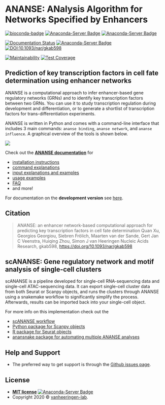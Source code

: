 # ANANSE: ANalysis Algorithm for Networks Specified by Enhancers
[![bioconda-badge](https://img.shields.io/badge/install%20with-bioconda-brightgreen.svg?style=flat)](http://bioconda.github.io)
[![Anaconda-Server Badge](https://anaconda.org/bioconda/ananse/badges/version.svg)](https://anaconda.org/bioconda/ananse)
[![Anaconda-Server Badge](https://anaconda.org/bioconda/ananse/badges/downloads.svg)](https://anaconda.org/bioconda/ananse)

[![Documentation Status](https://readthedocs.org/projects/anansepy/badge/?version=master)](https://anansepy.readthedocs.io/en/master/?badge=master)
[![Anaconda-Server Badge](https://anaconda.org/bioconda/ananse/badges/license.svg)](https://anaconda.org/bioconda/ananse)
[![DOI:10.1093/nar/gkab598](http://img.shields.io/badge/DOI-10.1093/nar/gkab598-B31B1B.svg)](https://doi.org/10.1093/nar/gkab598)

[![Maintainability](https://api.codeclimate.com/v1/badges/875df8c40fec66d68b1f/maintainability)](https://codeclimate.com/github/vanheeringen-lab/ANANSE/maintainability)
[![Test Coverage](https://api.codeclimate.com/v1/badges/875df8c40fec66d68b1f/test_coverage)](https://codeclimate.com/github/vanheeringen-lab/ANANSE/test_coverage)

## Prediction of key transcription factors in cell fate determination using enhancer networks
ANANSE is a computational approach to infer enhancer-based gene regulatory networks (GRNs) and to identify key transcription factors between two GRNs. You can use it to study transcription regulation during development and differentiation, or to generate a shortlist of transcription factors for trans-differentiation experiments. 

ANANSE is written in Python and comes with a command-line interface that includes 3 main commands: `ananse binding`, `ananse network`, and `ananse influence`. A graphical overview of the tools is shown below.

![](docs/img/Fig2.png)

Check out the **[ANANSE documentation](https://anansepy.readthedocs.io/en/master/)** for 
* [installation instructions](https://anansepy.readthedocs.io/en/master/installation/)
* [command explanations](https://anansepy.readthedocs.io/en/master/command-line_reference/)
* [input explanations and examples](https://anansepy.readthedocs.io/en/master/input_data/)
* [usage examples](https://anansepy.readthedocs.io/en/master/examples/)
* [FAQ](https://anansepy.readthedocs.io/en/master/faq/)
* and more!
 
For documentation on the **development version** see [here](https://anansepy.readthedocs.io/en/develop/).


## Citation

> ANANSE: an enhancer network-based computational approach for predicting key transcription factors in cell fate determination 
> Quan Xu, Georgios Georgiou, Siebren Frölich, Maarten van der Sande, Gert Jan C Veenstra, Huiqing Zhou, Simon J van Heeringen
> Nucleic Acids Research, gkab598, https://doi.org/10.1093/nar/gkab598


## scANANSE: Gene regulatory network and motif analysis of single-cell clusters

scANANSE is a pipeline developed for single-cell RNA-sequencing data and single-cell ATAC-sequencing data. It can export single-cell cluster data from both Seurat or Scanpy objects, and runs the clusters through ANANSE using a snakemake workflow to significantly simplify the process. Afterwards, results can be imported back into your single-cell object.

For more info on this implementation check out the
* [scANANSE workflow](https://doi.org/10.12688/f1000research.130530.1)
* [Python package for Scanpy objects](https://github.com/Arts-of-coding/AnanseScanpy)
* [R package for Seurat objects](https://github.com/JGASmits/AnanseSeurat)
* [anansnake package for automating multiple ANANSE analyses](https://github.com/vanheeringen-lab/anansnake)


## Help and Support

* The preferred way to get support is through the [Github issues page](https://github.com/vanheeringen-lab/ANANSE/issues).


## License

  - **[MIT license](http://opensource.org/licenses/mit-license.php)** [![Anaconda-Server Badge](https://anaconda.org/qxuchn/ananse/badges/license.svg)](https://anaconda.org/qxuchn/ananse)
  - Copyright 2020 © <a href="https://github.com/vanheeringen-lab" target="_blank">vanheeringen-lab</a>.
